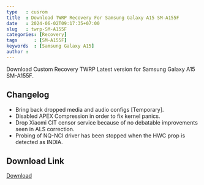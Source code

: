```yaml
---
type   : cusrom
title  : Download TWRP Recovery For Samsung Galaxy A15 SM-A155F
date   : 2024-06-02T09:17:35+07:00
slug   : twrp-SM-A155F
categories: [Recovery]
tags      : [SM-A155F]
keywords  : [Samsung Galaxy A15]
author :
---
```


Download Custom Recovery TWRP Latest version for Samsung Galaxy A15 SM-A155F.

## Changelog
- Bring back dropped media and audio configs [Temporary].
- Disabled APEX Compression in order to fix kernel panics.
- Drop Xiaomi CIT censor service because of no debatable improvements seen in ALS correction.
- Probing of NQ-NCI driver has been stopped when the HWC prop is detected as INDIA.

## Download Link
[Download](/)


